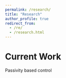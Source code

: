 ```yaml
---
permalink: /research/
title: "Research"
author_profile: true
redirect_from: 
  - /re/
  - /research.html
---
```


# Current Work
Passivity based control
